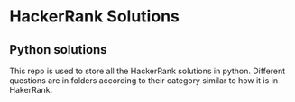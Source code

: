 # HackerRank Solutions
## Python solutions

This repo is used to store all the HackerRank solutions in python. Different questions are in folders according to their category similar to how it is in HakerRank. 